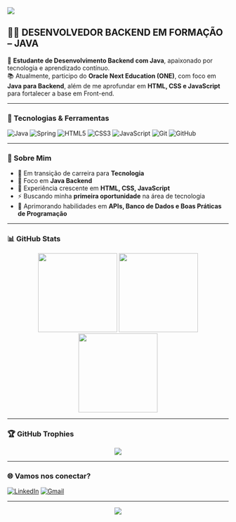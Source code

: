 <img src="https://capsule-render.vercel.app/api?type=waving&color=0:0f2027,50:2c5364,100:203a43&height=200&section=header&text=Flávio%20Santana&fontSize=40&fontColor=ffffff&animation=fadeIn&fontAlignY=35"/>

## 👨‍💻 DESENVOLVEDOR BACKEND EM FORMAÇÃO – JAVA

🎯 **Estudante de Desenvolvimento Backend com Java**, apaixonado por tecnologia e aprendizado contínuo.   
📚 Atualmente, participo do **Oracle Next Education (ONE)**, com foco em **Java para Backend**, além de me aprofundar em **HTML, CSS e JavaScript** para fortalecer a base em Front-end.

---

### 🚀 Tecnologias & Ferramentas

![Java](https://img.shields.io/badge/Java-007396?style=for-the-badge&logo=java&logoColor=white)
![Spring](https://img.shields.io/badge/Spring-6DB33F?style=for-the-badge&logo=spring&logoColor=white)
![HTML5](https://img.shields.io/badge/HTML5-E34F26?style=for-the-badge&logo=html5&logoColor=white)
![CSS3](https://img.shields.io/badge/CSS3-1572B6?style=for-the-badge&logo=css3&logoColor=white)
![JavaScript](https://img.shields.io/badge/JavaScript-F7DF1E?style=for-the-badge&logo=javascript&logoColor=black)
![Git](https://img.shields.io/badge/Git-F05032?style=for-the-badge&logo=git&logoColor=white)
![GitHub](https://img.shields.io/badge/GitHub-181717?style=for-the-badge&logo=github&logoColor=white)

---

### 📌 Sobre Mim

- 🚀 Em transição de carreira para **Tecnologia**
- 🎯 Foco em **Java Backend**
- 📖 Experiência crescente em **HTML, CSS, JavaScript**
- ⚡ Buscando minha **primeira oportunidade** na área de tecnologia
- 🌱 Aprimorando habilidades em **APIs, Banco de Dados e Boas Práticas de Programação**

---

### 📊 GitHub Stats

<div align="center">
  <img height="180em" src="https://github-readme-stats.vercel.app/api?username=flavioafsantana&show_icons=true&theme=radical&cache_seconds=1800&include_all_commits=true&count_private=false" />
  <img height="180em" src="https://github-readme-stats.vercel.app/api/top-langs/?username=flavioafsantana&layout=compact&theme=radical&cache_seconds=1800&langs_count=8&hide=cmake" />
</div>

<div align="center">
  <img height="180em" src="https://github-readme-streak-stats.herokuapp.com/?user=flavioafsantana&theme=radical&cache_seconds=1800" />
</div>

---

### 🏆 GitHub Trophies
<div align="center">
  <img src="https://github-profile-trophy.vercel.app/?username=flavioafsantana&theme=radical&no-frame=false&no-bg=false&margin-w=4" />
</div>

---

### 🌐 Vamos nos conectar?

[![LinkedIn](https://img.shields.io/badge/LinkedIn-0077B5?style=for-the-badge&logo=linkedin&logoColor=white)](https://www.linkedin.com/in/flavioafsantana)
[![Gmail](https://img.shields.io/badge/Gmail-D14836?style=for-the-badge&logo=gmail&logoColor=white)](mailto:flavioafsantana@gmail.com)

---

<div align="center">
  <img src="https://komarev.com/ghpvc/?username=flavioafsantana&color=blueviolet&style=for-the-badge&label=PROFILE+VIEWS" />
</div>
